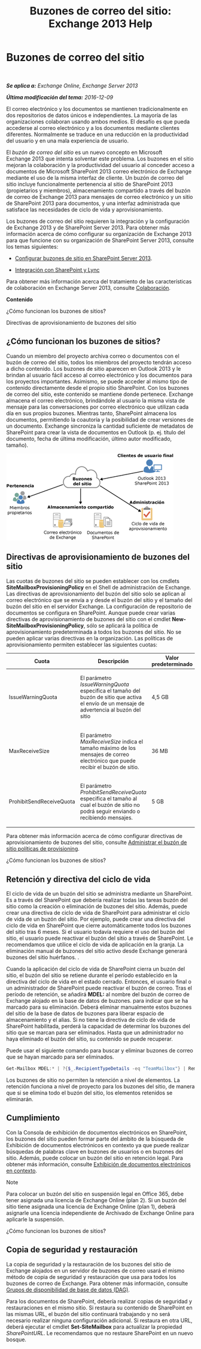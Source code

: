 ﻿---
title: 'Buzones de correo del sitio: Exchange 2013 Help'
TOCTitle: Buzones de correo del sitio
ms:assetid: 2c4393f4-d274-4e6c-bd09-9577e68c5a33
ms:mtpsurl: https://technet.microsoft.com/es-es/library/JJ150499(v=EXCHG.150)
ms:contentKeyID: 48267933
ms.date: 04/23/2018
mtps_version: v=EXCHG.150
ms.translationtype: HT
---

# Buzones de correo del sitio

 

_**Se aplica a:** Exchange Online, Exchange Server 2013_

_**Última modificación del tema:** 2016-12-09_

El correo electrónico y los documentos se mantienen tradicionalmente en dos repositorios de datos únicos e independientes. La mayoría de las organizaciones colaboran usando ambos medios. El desafío es que pueda accederse al correo electrónico y a los documentos mediante clientes diferentes. Normalmente se traduce en una reducción en la productividad del usuario y en una mala experiencia de usuario.

El *buzón de correo del sitio* es un nuevo concepto en Microsoft Exchange 2013 que intenta solventar este problema. Los buzones en el sitio mejoran la colaboración y la productividad del usuario al conceder acceso a documentos de Microsoft SharePoint 2013 correo electrónico de Exchange mediante el uso de la misma interfaz de cliente. Un buzón de correo del sitio incluye funcionalmente pertenencia al sitio de SharePoint 2013 (propietarios y miembros), almacenamiento compartido a través del buzón de correo de Exchange 2013 para mensajes de correo electrónico y un sitio de SharePoint 2013 para documentos, y una interfaz administrada que satisface las necesidades de ciclo de vida y aprovisionamiento.

Los buzones de correo del sitio requieren la integración y la configuración de Exchange 2013 y de SharePoint Server 2013. Para obtener más información acerca de cómo configurar su organización de Exchange 2013 para que funcione con su organización de SharePoint Server 2013, consulte los temas siguientes:

  - [Configurar buzones de sitio en SharePoint Server 2013](https://go.microsoft.com/fwlink/p/?linkid=258264).

  - [Integración con SharePoint y Lync](integration-with-sharepoint-and-lync-exchange-2013-help.md)

Para obtener más información acerca del tratamiento de las características de colaboración en Exchange Server 2013, consulte [Colaboración](collaboration-exchange-2013-help.md).

**Contenido**

¿Cómo funcionan los buzones de sitios?

Directivas de aprovisionamiento de buzones del sitio

## ¿Cómo funcionan los buzones de sitios?

Cuando un miembro del proyecto archiva correo o documentos con el buzón de correo del sitio, todos los miembros del proyecto tendrán acceso a dicho contenido. Los buzones de sitio aparecen en Outlook 2013 y le brindan al usuario fácil acceso al correo electrónico y los documentos para los proyectos importantes. Asimismo, se puede acceder al mismo tipo de contenido directamente desde el propio sitio SharePoint. Con los buzones de correo del sitio, este contenido se mantiene donde pertenece. Exchange almacena el correo electrónico, brindándole al usuario la misma vista de mensaje para las conversaciones por correo electrónico que utilizan cada día en sus propios buzones. Mientras tanto, SharePoint almacena los documentos, permitiendo la coautoría y la posibilidad de crear versiones de un documento. Exchange sincroniza la cantidad suficiente de metadatos de SharePoint para crear la vista de documentos en Outlook (p. ej. título del documento, fecha de última modificación, último autor modificado, tamaño).

![Diagrama de uso y almacenamiento de buzones de sitio](images/JJ150499.b98be571-d2e0-4ebd-9fe2-440a14e91e35(EXCHG.150).gif "Diagrama de uso y almacenamiento de buzones de sitio")

## Directivas de aprovisionamiento de buzones del sitio

Las cuotas de buzones del sitio se pueden establecer con los cmdlets **SiteMailboxProvisioningPolicy** en el Shell de administración de Exchange. Las directivas de aprovisionamiento del buzón del sitio solo se aplican al correo electrónico que se envía a y desde el buzón del sitio y el tamaño del buzón del sitio en el servidor Exchange. La configuración de repositorio de documentos se configura en SharePoint. Aunque puede crear varias directivas de aprovisionamiento de buzones del sitio con el cmdlet **New-SiteMailboxProvisioningPolicy**, sólo se aplicará la política de aprovisionamiento predeterminada a todos los buzones del sitio. No se pueden aplicar varias directivas en la organización. Las políticas de aprovisionamiento permiten establecer las siguientes cuotas:


<table>
<colgroup>
<col style="width: 33%" />
<col style="width: 33%" />
<col style="width: 33%" />
</colgroup>
<thead>
<tr class="header">
<th>Cuota</th>
<th>Descripción</th>
<th>Valor predeterminado</th>
</tr>
</thead>
<tbody>
<tr class="odd">
<td><p>IssueWarningQuota</p></td>
<td><p>El parámetro <em>IssueWarningQuota</em> especifica el tamaño del buzón de sitio que activa el envío de un mensaje de advertencia al buzón del sitio</p></td>
<td><p>4,5 GB</p></td>
</tr>
<tr class="even">
<td><p>MaxReceiveSize</p></td>
<td><p>El parámetro <em>MaxReceiveSize</em> indica el tamaño máximo de los mensajes de correo electrónico que puede recibir el buzón de sitio.</p></td>
<td><p>36 MB</p></td>
</tr>
<tr class="odd">
<td><p>ProhibitSendReceiveQuota</p></td>
<td><p>El parámetro <em>ProhibitSendReceiveQuota</em> especifica el tamaño al cual el buzón de sitio no podrá seguir enviando o recibiendo mensajes.</p></td>
<td><p>5 GB</p></td>
</tr>
</tbody>
</table>


Para obtener más información acerca de cómo configurar directivas de aprovisionamiento de buzones del sitio, consulte [Administrar el buzón de sitio políticas de provisioning](manage-site-mailbox-provisioning-policies-exchange-2013-help.md).

¿Cómo funcionan los buzones de sitios?

## Retención y directiva del ciclo de vida

El ciclo de vida de un buzón del sitio se administra mediante un SharePoint. Es a través del SharePoint que debería realizar todas las tareas buzón del sitio como la creación o eliminación de buzones del sitio. Además, puede crear una directiva de ciclo de vida de SharePoint para administrar el ciclo de vida de un buzón del sitio. Por ejemplo, puede crear una directiva del ciclo de vida en SharePoint que cierre automáticamente todos los buzones del sitio tras 6 meses. Si el usuario todavía requiere el uso del buzón del sitio, el usuario puede reactivar el buzón del sitio a través de SharePoint. Le recomendamos que utilice el ciclo de vida de aplicación en la granja. La eliminación manual de buzones del sitio activo desde Exchange generará buzones del sitio huérfanos. .

Cuando la aplicación del ciclo de vida de SharePoint cierra un buzón del sitio, el buzón del sitio se retiene durante el período establecido en la directiva del ciclo de vida en el estado cerrado. Entonces, el usuario final o un administrador de SharePoint puede reactivar el buzón de correo. Tras el período de retención, se añadirá **MDEL:**  al nombre del buzón de correo de Exchange alojado en la base de datos de buzones. para indicar que se ha marcado para su eliminación. Deberá eliminar manualmente estos buzones del sitio de la base de datos de buzones para liberar espacio de almacenamiento y el alias. Si no tiene la directiva de ciclo de vida de SharePoint habilitada, perderá la capacidad de determinar los buzones del sitio que se marcan para ser eliminados. Hasta que un administrador no haya eliminado el buzón del sitio, su contenido se puede recuperar.

Puede usar el siguiente comando para buscar y eliminar buzones de correo que se hayan marcado para ser eliminados.

  ```powershell
  Get-Mailbox MDEL:* | ?{$_.RecipientTypeDetails -eq "TeamMailbox"} | Remove-Mailbox -Confirm:$false
  ```

Los buzones de sitio no permiten la retención a nivel de elementos. La retención funciona a nivel de proyecto para los buzones del sitio, de manera que si se elimina todo el buzón del sitio, los elementos retenidos se eliminarán.

## Cumplimiento

Con la Consola de exhibición de documentos electrónicos en SharePoint, los buzones del sitio pueden formar parte del ámbito de la búsqueda de Exhibición de documentos electrónicos en contexto ya que puede realizar búsquedas de palabras clave en buzones de usuarios o en buzones del sitio. Además, puede colocar un buzón del sitio en retención legal. Para obtener más información, consulte [Exhibición de documentos electrónicos en contexto](https://docs.microsoft.com/es-es/exchange/security-and-compliance/in-place-ediscovery/in-place-ediscovery).


> [!NOTE]
> Para colocar un buzón del sitio en suspensión legal en Office 365, debe tener asignada una licencia de Exchange Online (plan 2). Si un buzón del sitio tiene asignada una licencia de Exchange Online (plan 1), deberá asignarle una licencia independiente de Archivado de Exchange Online para aplicarle la suspensión.



¿Cómo funcionan los buzones de sitios?

## Copia de seguridad y restauración

La copia de seguridad y la restauración de los buzones del sitio de Exchange alojados en un servidor de buzones de correo usará el mismo método de copia de seguridad y restauración que usa para todos los buzones de correo de Exchange. Para obtener más información, consulte [Grupos de disponibilidad de base de datos (DAG)](database-availability-groups-dags-exchange-2013-help.md).

Para los documentos de SharePoint, debería realizar copias de seguridad y restauraciones en el mismo sitio. Si restaura su contenido de SharePoint en las mismas URL, el buzón del sitio continuará trabajando y no será necesario realizar ninguna configuración adicional. Si restaura en otra URL, deberá ejecutar el cmdlet **Set-SiteMailbox** para actualizar la propiedad *SharePointURL*. Le recomendamos que no restaure SharePoint en un nuevo bosque.

